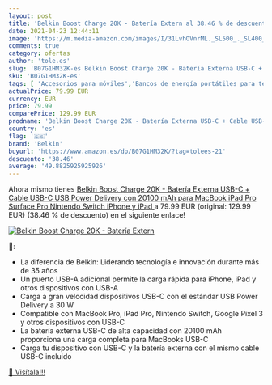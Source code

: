 ```yaml
---
layout: post
title: 'Belkin Boost Charge 20K - Batería Extern al 38.46 % de descuento'
date: 2021-04-23 12:44:11
image: 'https://m.media-amazon.com/images/I/31LvhOVnrML._SL500_._SL400_.jpg'
comments: true
category: ofertas
author: 'tole.es'
slug: 'B07G1HM32K-es Belkin Boost Charge 20K - Batería Externa USB-C + Cable...'
sku: 'B07G1HM32K-es'
tags: [ 'Accesorios para móviles','Bancos de energía portátiles para teléfonos móviles','Cargadores para móviles','Comunicación móvil y accesorios','Electrónica','belkin','nintendo', ]
actualPrice: 79.99 EUR
currency: EUR
price: 79.99
comparePrice: 129.99 EUR
prodname: 'Belkin Boost Charge 20K - Batería Externa USB-C + Cable USB-C  USB Power Delivery con 20100 mAh para MacBook  iPad Pro  Surface Pro  Nintendo Switch  iPhone y iPad '
country: 'es'
flag: '🇪🇸'
brand: 'Belkin'
buyurl: 'https://www.amazon.es/dp/B07G1HM32K/?tag=tolees-21'
descuento: '38.46'
average: '49.8825925925926'
---
```


Ahora mismo tienes [Belkin Boost Charge 20K - Batería Externa USB-C + Cable USB-C  USB Power Delivery con 20100 mAh para MacBook  iPad Pro  Surface Pro  Nintendo Switch  iPhone y iPad ](https://www.amazon.es/dp/B07G1HM32K/?tag=tolees-21) a 79.99 EUR (original: 129.99 EUR) (38.46 %  de descuento) en el siguiente enlace!

[![Belkin Boost Charge 20K - Batería Extern](https://m.media-amazon.com/images/I/31LvhOVnrML._SL500_._SL400_.jpg)](https://www.amazon.es/dp/B07G1HM32K/?tag=tolees-21)

🔎:

- La diferencia de Belkin: Liderando tecnología e innovación durante más de 35 años
- Un puerto USB-A adicional permite la carga rápida para iPhone, iPad y otros dispositivos con USB-A
- Carga a gran velocidad dispositivos USB-C con el estándar USB Power Delivery a 30 W
- Compatible con MacBook Pro, iPad Pro, Nintendo Switch, Google Pixel 3 y otros dispositivos con USB-C
- La batería externa USB-C de alta capacidad con 20100 mAh proporciona una carga completa para MacBooks USB-C
- Carga tu dispositivo con USB-C y la batería externa con el mismo cable USB-C incluido

[🛒 Visítala!!!](https://www.amazon.es/dp/B07G1HM32K/?tag=tolees-21)
